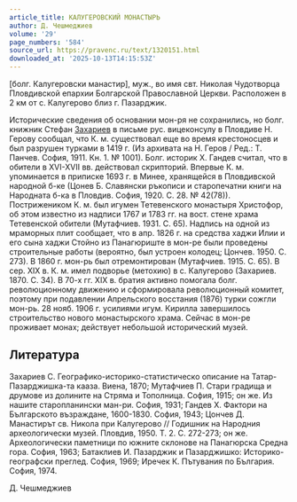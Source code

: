 ```yaml
---
article_title: КАЛУГЕРОВСКИЙ МОНАСТЫРЬ
author: Д. Чешмеджиев
volume: '29'
page_numbers: '584'
source_url: https://pravenc.ru/text/1320151.html
downloaded_at: '2025-10-13T14:15:53Z'
---
```


[болг. Калугеровски манастир], муж., во имя свт. Николая Чудотворца Пловдивской епархии Болгарской Православной Церкви. Расположен в 2 км от с. Калугерово близ г. Пазарджик.

Исторические сведения об основании мон-ря не сохранились, но болг. книжник Стефан [Захариев](https://pravenc.ru/text/Захариев.html) в письме рус. вицеконсулу в Пловдиве Н. Герову сообщал, что К. м. существовал еще во время крестоносцев и был разрушен турками в 1419 г. (Из архивата на Н. Геров / Ред.: Т. Панчев. София, 1911. Кн. 1. № 1001). Болг. историк Х. Гандев считал, что в обители в XVI-XVII вв. действовал скрипторий. Впервые К. м. упоминается в приписке 1693 г. в Минее, хранящейся в Пловдивской народной б-ке (Цонев Б. Славянски ръкописи и старопечатни книги на Народната б-ка в Пловдив. София, 1920. С. 28. № 42(78)). Пострижеником К. м. был игумен Тетевенского монастыря Христофор, об этом известно из надписи 1767 и 1783 гг. на вост. стене храма Тетевенской обители (Мутафчиев. 1931. С. 65). Надпись на одной из мраморных плит сообщает, что в апр. 1826 г. на средства хаджи Илии и его сына хаджи Стойно из Панагюриште в мон-ре были проведены строительные работы (вероятно, был устроен колодец; Цончев. 1950. С. 273). В 1860 г. мон-рь был отремонтирован (Мутафчиев. 1915. С. 65). В сер. XIX в. К. м. имел подворье (метохию) в с. Калугерово (Захариев. 1870. С. 34). В 70-х гг. XIX в. братия активно помогала болг. революционному движению и сформировала революционный комитет, поэтому при подавлении Апрельского восстания (1876) турки сожгли мон-рь. 28 нояб. 1906 г. усилиями игум. Кирилла завершилось строительство нового монастырского храма. Сейчас в мон-ре проживает монах; действует небольшой исторический музей.

## Литература

Захариев С. Географико-историко-статистическо описание на Татар-Пазарджишка-та кааза. Виена, 1870; Мутафчиев П. Стари градища и друмове из долините на Стряма и Тополница. София, 1915; он же. Из нашите старопланински ман-ри. София, 1931; Гандев Х. Фактори на Българското възраждане, 1600-1830. София, 1943; Цончев Д. Манастирът св. Никола при Калугерово // Годишник на Народния археологически музей. Пловдив, 1950. Т. 2. С. 272-273; он же. Археологически паметници по южните склонове на Панагюрска Средна гора. София, 1963; Батаклиев И. Пазарджик и Пазарджишко: Историко-географски преглед. София, 1969; Иречек К. Пътувания по България. София, 1974.

Д. Чешмеджиев
